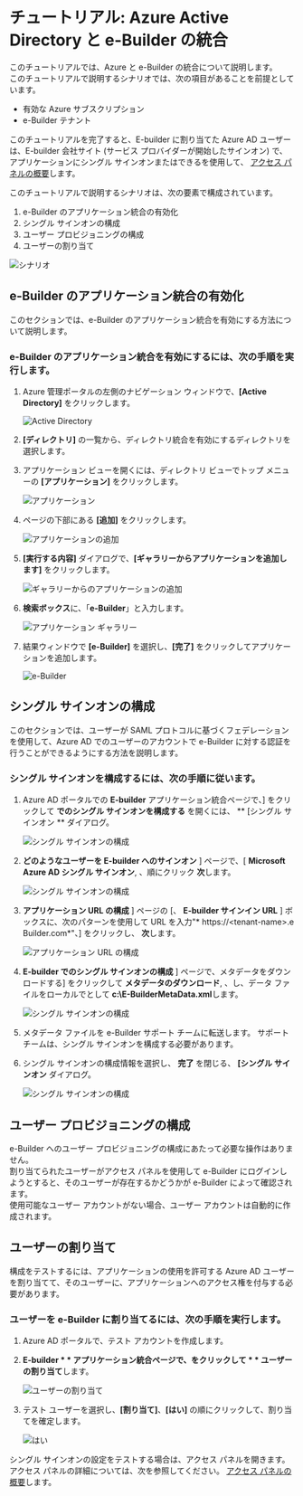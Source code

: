 <properties 
    pageTitle="チュートリアル: Azure Active Directory と e-Builder の統合 | Microsoft Azure" 
    description="Azure Active Directory で E-builder を使用して、シングル サインオン、自動化されたプロビジョニング、および詳細を有効にする方法を説明します。" 
    services="active-directory" 
    authors="markusvi"  
    documentationCenter="na" 
    manager="stevenpo"/>
<tags 
    ms.service="active-directory" 
    ms.devlang="na" 
    ms.topic="article" 
    ms.tgt_pltfrm="na" 
    ms.workload="identity" 
    ms.date="10/22/2015" 
    ms.author="markvi" />


# チュートリアル: Azure Active Directory と e-Builder の統合

このチュートリアルでは、Azure と e-Builder の統合について説明します。  
このチュートリアルで説明するシナリオでは、次の項目があることを前提としています。

-   有効な Azure サブスクリプション
-   e-Builder テナント

このチュートリアルを完了すると、E-builder に割り当てた Azure AD ユーザーは、E-builder 会社サイト (サービス プロバイダーが開始したサインオン) で、アプリケーションにシングル サインオンまたはできるを使用して、 [アクセス パネルの概要](active-directory-saas-access-panel-introduction.md)します。

このチュートリアルで説明するシナリオは、次の要素で構成されています。

1.  e-Builder のアプリケーション統合の有効化
2.  シングル サインオンの構成
3.  ユーザー プロビジョニングの構成
4.  ユーザーの割り当て

![シナリオ](./media/active-directory-saas-e-builder-tutorial/IC777378.png "Scenario")
## e-Builder のアプリケーション統合の有効化

このセクションでは、e-Builder のアプリケーション統合を有効にする方法について説明します。

### e-Builder のアプリケーション統合を有効にするには、次の手順を実行します。

1.  Azure 管理ポータルの左側のナビゲーション ウィンドウで、**[Active Directory]** をクリックします。

    ![Active Directory](./media/active-directory-saas-e-builder-tutorial/IC700993.png "Active Directory")

2.  **[ディレクトリ]** の一覧から、ディレクトリ統合を有効にするディレクトリを選択します。

3.  アプリケーション ビューを開くには、ディレクトリ ビューでトップ メニューの **[アプリケーション]** をクリックします。

    ![アプリケーション](./media/active-directory-saas-e-builder-tutorial/IC700994.png "Applications")

4.  ページの下部にある **[追加]** をクリックします。

    ![アプリケーションの追加](./media/active-directory-saas-e-builder-tutorial/IC749321.png "Add application")

5.  **[実行する内容]** ダイアログで、**[ギャラリーからアプリケーションを追加します]** をクリックします。

    ![ギャラリーからのアプリケーションの追加](./media/active-directory-saas-e-builder-tutorial/IC749322.png "Add an application from gallerry")

6.  **検索ボックス**に、「**e-Builder**」と入力します。

    ![アプリケーション ギャラリー](./media/active-directory-saas-e-builder-tutorial/IC777379.png "Application gallery")

7.  結果ウィンドウで **[e-Builder]** を選択し、**[完了]** をクリックしてアプリケーションを追加します。

    ![e-Builder](./media/active-directory-saas-e-builder-tutorial/IC777380.png "e-Builder")
## シングル サインオンの構成

このセクションでは、ユーザーが SAML プロトコルに基づくフェデレーションを使用して、Azure AD でのユーザーのアカウントで e-Builder に対する認証を行うことができるようにする方法を説明します。

### シングル サインオンを構成するには、次の手順に従います。

1.  Azure AD ポータルでの **E-builder** アプリケーション統合ページで、] をクリックして **でのシングル サインオンを構成する** を開くには、 ** [シングル サインオン ** ダイアログ。

    ![シングル サインオンの構成](./media/active-directory-saas-e-builder-tutorial/IC777381.png "Configure single sign-on")

2.  **どのようなユーザーを E-builder へのサインオン** ] ページで、[ **Microsoft Azure AD シングル サインオン**, 、順にクリック **次**します。

    ![シングル サインオンの構成](./media/active-directory-saas-e-builder-tutorial/IC777382.png "Configure single sign-on")

3.  **アプリケーション URL の構成** ] ページの [、 **E-builder サインイン URL** ] ボックスに、次のパターンを使用して URL を入力"* https://\<tenant-name\>.e Builder.com*"、] をクリックし、 **次**します。

    ![アプリケーション URL の構成](./media/active-directory-saas-e-builder-tutorial/IC777383.png "Configure app URL")

4.  **E-builder でのシングル サインオンの構成** ] ページで、メタデータをダウンロードする] をクリックして **メタデータのダウンロード**, 、し、データ ファイルをローカルでとして **c:\\E-BuilderMetaData.xml**します。

    ![シングル サインオンの構成](./media/active-directory-saas-e-builder-tutorial/IC777384.png "Configure single sign-on")

5.  メタデータ ファイルを e-Builder サポート チームに転送します。 サポート チームは、シングル サインオンを構成する必要があります。

6.  シングル サインオンの構成情報を選択し、 **完了** を閉じる、 **[シングル サインオン** ダイアログ。

    ![シングル サインオンの構成](./media/active-directory-saas-e-builder-tutorial/IC777385.png "Configure single sign-on")
## ユーザー プロビジョニングの構成

e-Builder へのユーザー プロビジョニングの構成にあたって必要な操作はありません。  
割り当てられたユーザーがアクセス パネルを使用して e-Builder にログインしようとすると、そのユーザーが存在するかどうかが e-Builder によって確認されます。  
使用可能なユーザー アカウントがない場合、ユーザー アカウントは自動的に作成されます。
## ユーザーの割り当て

構成をテストするには、アプリケーションの使用を許可する Azure AD ユーザーを割り当てて、そのユーザーに、アプリケーションへのアクセス権を付与する必要があります。

### ユーザーを e-Builder に割り当てるには、次の手順を実行します。

1.  Azure AD ポータルで、テスト アカウントを作成します。

2.  **E-builder * * アプリケーション統合ページで、をクリックして * * ユーザーの割り当て**します。

    ![ユーザーの割り当て](./media/active-directory-saas-e-builder-tutorial/IC777386.png "Assign users")

3.  テスト ユーザーを選択し、**[割り当て]**、**[はい]** の順にクリックして、割り当てを確定します。

    ![はい](./media/active-directory-saas-e-builder-tutorial/IC767830.png "Yes")

シングル サインオンの設定をテストする場合は、アクセス パネルを開きます。 アクセス パネルの詳細については、次を参照してください。 [アクセス パネルの概要](active-directory-saas-access-panel-introduction.md)します。




